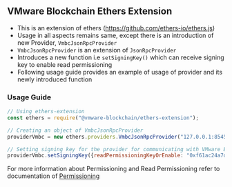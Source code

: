 ## VMware Blockchain Ethers Extension
- This is an extension of ethers (https://github.com/ethers-io/ethers.js)
- Usage in all aspects remains same, except there is an introduction of new Provider, `VmbcJsonRpcProvider`
- `VmbcJsonRpcProvider` is an extension of `JsonRpcProvider`
- Introduces a new function i.e `setSigningKey()` which can receive signing key to enable read permissioning
- Following usage guide provides an example of usage of provider and its newly introduced function


### Usage Guide

```js
// Using ethers-extension
const ethers = require("@vmware-blockchain/ethers-extension");

// Creating an object of VmbcJsonRpcProvider
providerVmbc = new ethers.providers.VmbcJsonRpcProvider("127.0.0.1:8545");

// Setting signing key for the provider for communicating with VMware Blockchain which has read permissioning enabled
providerVmbc.setSigningKey({readPermissioningKeyOrEnable: "0xf61ac24a7d0af636dbdee18a146afda453df2118e95ff765dbf843620f931722"});
```

For more information about Permissioning and Read Permissioning refer to documentation of [Permissioning](../../permissioning/README.md)